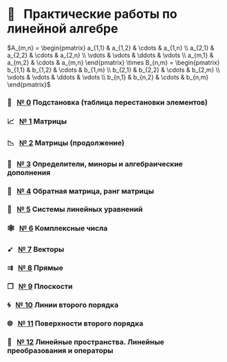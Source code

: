 
# &#x1F4D1; &nbsp; Практические работы по линейной алгебре

$A_{m,n} = \begin{pmatrix} a_{1,1} & a_{1,2} & \cdots & a_{1,n} \\ a_{2,1} & a_{2,2} & \cdots & a_{2,n} \\ \vdots  & \vdots  & \ddots & \vdots  \\ a_{m,1} & a_{m,2} & \cdots & a_{m,n} \end{pmatrix} \times B_{n,m} = \begin{pmatrix} b_{1,1} & b_{1,2} & \cdots & b_{1,m} \\ b_{2,1} & b_{2,2} & \cdots & b_{2,m} \\ \vdots  & \vdots  & \ddots & \vdots  \\ b_{n,1} & b_{n,2} & \cdots & b_{n,m} \end{pmatrix}$

### &#x1F3B2; &nbsp; [№ 0](https://olgabelitskaya.github.io/linear_algebra_practice/work1_0.html) Подстановка (таблица перестановки элементов)

### &#x1F4C8; &nbsp; [№ 1](https://olgabelitskaya.github.io/linear_algebra_practice/work1_1.html) Матрицы

### &#x1F4C9; &nbsp; [№ 2](https://olgabelitskaya.github.io/linear_algebra_practice/work1_2.html) Матрицы (продолжение)

### &#x1F4D0; &nbsp; [№ 3](https://olgabelitskaya.github.io/linear_algebra_practice/work1_3.html) Определители, миноры и алгебраические дополнения

### &#x1F521; &nbsp; [№ 4](https://olgabelitskaya.github.io/linear_algebra_practice/work1_4.html) Обратная матрица, ранг матрицы

### &#x1F517; &nbsp; [№ 5](https://olgabelitskaya.github.io/linear_algebra_practice/work1_5.html) Системы линейных уравнений

### &#x1F578; &nbsp; [№ 6](https://olgabelitskaya.github.io/linear_algebra_practice/work1_6.html) Комплексные числа

### &#x27B9; &nbsp; [№ 7](https://olgabelitskaya.github.io/linear_algebra_practice/work1_7.html) Векторы

### &#x21C9; &nbsp; [№ 8](https://olgabelitskaya.github.io/linear_algebra_practice/work1_8.html) Прямые

### &#x2750; &nbsp; [№ 9](https://olgabelitskaya.github.io/linear_algebra_practice/work1_9.html) Плоскости

### &#x1F300; &nbsp; [№ 10](https://olgabelitskaya.github.io/linear_algebra_practice/work1_10.html) Линии второго порядка

### &#x1F310; &nbsp; [№ 11](https://olgabelitskaya.github.io/linear_algebra_practice/work1_11.html) Поверхности второго порядка

### &#x1F4A0; &nbsp; [№ 12](https://olgabelitskaya.github.io/linear_algebra_practice/work1_12.html) Линейные пространства. Линейные преобразования и операторы
